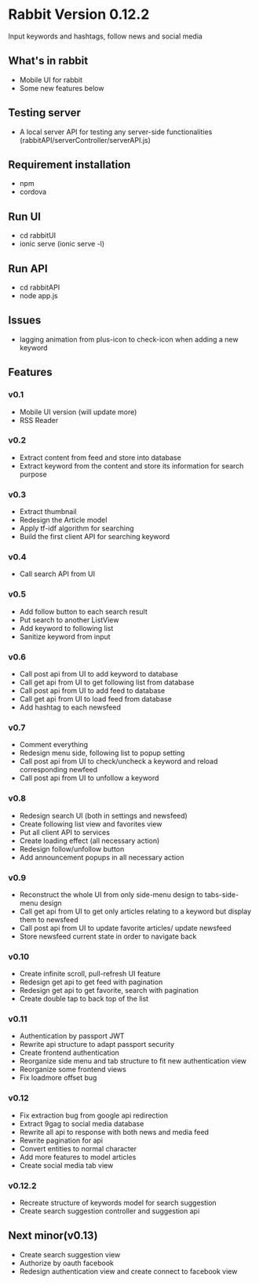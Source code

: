 # Rabbit Version 0.12.2
Input keywords and hashtags, follow news and social media

## What's in rabbit
* Mobile UI for rabbit
* Some new features below

## Testing server
* A local server API for testing any server-side functionalities (rabbitAPI/serverController/serverAPI.js)

## Requirement installation
* npm
* cordova

## Run UI
* cd rabbitUI
* ionic serve (ionic serve -l)

## Run API
* cd rabbitAPI
* node app.js

## Issues
* lagging animation from plus-icon to check-icon when adding a new keyword

## Features
### v0.1
* Mobile UI version (will update more)
* RSS Reader

### v0.2
* Extract content from feed and store into database
* Extract keyword from the content and store its information for search purpose

### v0.3
* Extract thumbnail
* Redesign the Article model
* Apply tf-idf algorithm for searching
* Build the first client API for searching keyword

### v0.4
* Call search API from UI

### v0.5
* Add follow button to each search result
* Put search to another ListView
* Add keyword to following list
* Sanitize keyword from input

### v0.6
* Call post api from UI to add keyword to database
* Call get api from UI to get following list from database
* Call post api from UI to add feed to database
* Call get api from UI to load feed from database
* Add hashtag to each newsfeed

### v0.7
* Comment everything
* Redesign menu side, following list to popup setting
* Call post api from UI to check/uncheck a keyword and reload corresponding newfeed
* Call post api from UI to unfollow a keyword

### v0.8
* Redesign search UI (both in settings and newsfeed)
* Create following list view and favorites view
* Put all client API to services
* Create loading effect (all necessary action)
* Redesign follow/unfollow button
* Add announcement popups in all necessary action

### v0.9
* Reconstruct the whole UI from only side-menu design to tabs-side-menu design
* Call get api from UI to get only articles relating to a keyword but display them to newsfeed
* Call post api from UI to update favorite articles/ update newsfeed
* Store newsfeed current state in order to navigate back

### v0.10
* Create infinite scroll, pull-refresh UI feature
* Redesign get api to get feed with pagination
* Redesign get api to get favorite, search with pagination
* Create double tap to back top of the list

### v0.11
* Authentication by passport JWT
* Rewrite api structure to adapt passport security
* Create frontend authentication
* Reorganize side menu and tab structure to fit new authentication view
* Reorganize some frontend views
* Fix loadmore offset bug

### v0.12
* Fix extraction bug from google api redirection
* Extract 9gag to social media database
* Rewrite all api to response with both news and media feed
* Rewrite pagination for api
* Convert entities to normal character
* Add more features to model articles
* Create social media tab view

### v0.12.2
* Recreate structure of keywords model for search suggestion
* Create search suggestion controller and suggestion api

## Next minor(v0.13)
* Create search suggestion view
* Authorize by oauth facebook
* Redesign authentication view and create connect to facebook view